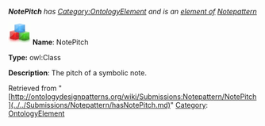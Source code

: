 ___NotePitch__ has [Category:OntologyElement](../../Category/OntologyElement.md "Category:OntologyElement") and is an [element of](../../Property/ElementOf.md "Property:ElementOf") [Notepattern](../../Submissions/Notepattern.md "Submissions:Notepattern")_


  




[![Class](../../images/thumb/2/27/Class.gif/45px-Class.gif)](../../Image/Class.gif.md "Class")
__Name__: NotePitch 


__Type:__ owl:Class 


__Description__: The pitch of a symbolic note. 





Retrieved from "[http://ontologydesignpatterns.org/wiki/Submissions:Notepattern/NotePitch](../../Submissions/Notepattern/hasNotePitch.md)"
 [Category](http://ontologydesignpatterns.org/wiki/Special:Categories "Special:Categories"): [OntologyElement](../../Category/OntologyElement.md "Category:OntologyElement")
